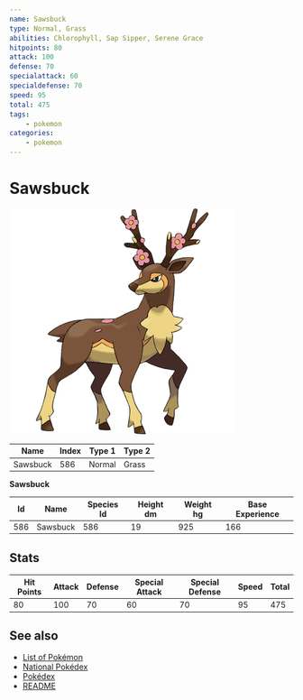 ```yaml
---
name: Sawsbuck
type: Normal, Grass
abilities: Chlorophyll, Sap Sipper, Serene Grace
hitpoints: 80
attack: 100
defense: 70
specialattack: 60
specialdefense: 70
speed: 95
total: 475
tags:
    - pokemon
categories:
    - pokemon
---
```


# Sawsbuck


![Sawsbuck](images/586.png)

| **Name** | **Index** | **Type 1** | **Type 2** |
|----|----|----|----|
| Sawsbuck | 586 | Normal | Grass  |

**Sawsbuck** 




| **Id** | **Name** | **Species Id** | **Height dm** | **Weight hg** | **Base Experience** |
|--------|----------|----------------|------------|------------|---------------------|
| 586 | Sawsbuck | 586 | 19 | 925 | 166 |



## Stats

| **Hit Points** | **Attack** | **Defense** | **Special Attack** | **Special Defense** | **Speed** | **Total** |
|----------------|------------|-------------|--------------------|---------------------|-----------|-----------|
| 80 | 100 | 70 | 60 | 70 | 95 | 475 |

## See also

- [List of Pokémon](../pokemon.md)
- [National Pokédex](../national_pokedex.md)
- [Pokédex](../pokedex.md)
- [README](../README.md)
